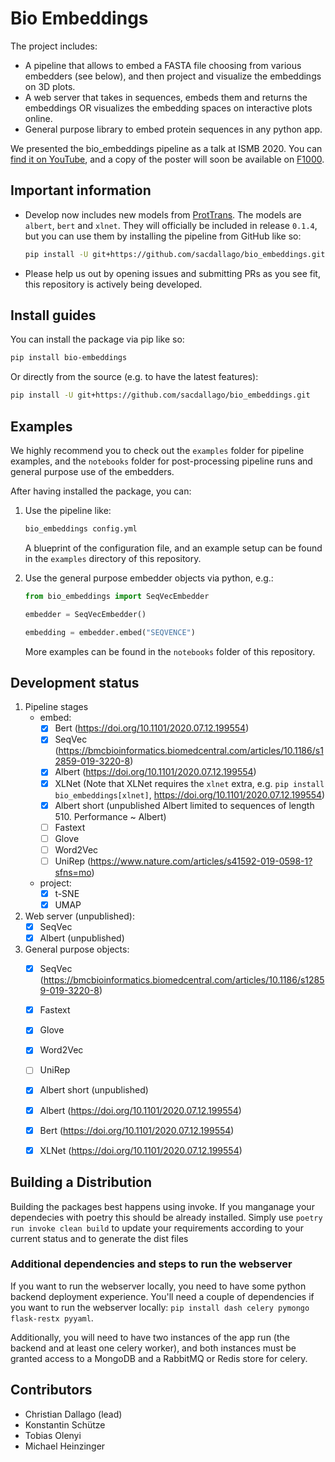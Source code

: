 # Bio Embeddings
The project includes:

- A pipeline that allows to embed a FASTA file choosing from various embedders (see below), and then project and visualize the embeddings on 3D plots.
- A web server that takes in sequences, embeds them and returns the embeddings OR visualizes the embedding spaces on interactive plots online.
- General purpose library to embed protein sequences in any python app.

We presented the bio_embeddings pipeline as a talk at ISMB 2020. You can [find it on YouTube](https://www.youtube.com/watch?v=NucUA0QiOe0&feature=youtu.be), and a copy of the poster will soon be available on [F1000](https://f1000research.com/).

## Important information

- Develop now includes new models from [ProtTrans](https://doi.org/10.1101/2020.07.12.199554). The models are `albert`, `bert` and `xlnet`. They will officially be included in release `0.1.4`, but you can use them by installing the pipeline from GitHub like so:
  ```bash
  pip install -U git+https://github.com/sacdallago/bio_embeddings.git
  ```
- Please help us out by opening issues and submitting PRs as you see fit, this repository is actively being developed.

## Install guides

You can install the package via pip like so:

```bash
pip install bio-embeddings
```

Or directly from the source (e.g. to have the latest features):

```bash
pip install -U git+https://github.com/sacdallago/bio_embeddings.git
```

## Examples

We highly recommend you to check out the `examples` folder for pipeline examples, and the `notebooks` folder for post-processing pipeline runs and general purpose use of the embedders.

After having installed the package, you can:

1. Use the pipeline like:

    ```bash
    bio_embeddings config.yml
    ```

    A blueprint of the configuration file, and an example setup can be found in the `examples` directory of this repository.

1. Use the general purpose embedder objects via python, e.g.:

    ```python
    from bio_embeddings import SeqVecEmbedder

    embedder = SeqVecEmbedder()

    embedding = embedder.embed("SEQVENCE")
    ```

    More examples can be found in the `notebooks` folder of this repository.

## Development status

1. Pipeline stages
    - embed:
        - [x] Bert (https://doi.org/10.1101/2020.07.12.199554)
        - [x] SeqVec (https://bmcbioinformatics.biomedcentral.com/articles/10.1186/s12859-019-3220-8)
        - [x] Albert (https://doi.org/10.1101/2020.07.12.199554)
        - [x] XLNet (Note that XLNet requires the `xlnet` extra, e.g. `pip install bio_embeddings[xlnet]`, https://doi.org/10.1101/2020.07.12.199554)
        - [x] Albert short (unpublished Albert limited to sequences of length 510. Performance ~ Albert)
        - [ ] Fastext
        - [ ] Glove
        - [ ] Word2Vec
        - [ ] UniRep (https://www.nature.com/articles/s41592-019-0598-1?sfns=mo)
    - project:
        - [x] t-SNE
        - [x] UMAP
    
1. Web server (unpublished):
    - [x] SeqVec
    - [x] Albert (unpublished)

1. General purpose objects:
    - [x] SeqVec (https://bmcbioinformatics.biomedcentral.com/articles/10.1186/s12859-019-3220-8)
    - [x] Fastext
    - [x] Glove
    - [x] Word2Vec
    - [ ] UniRep
    - [x] Albert short (unpublished)
    - [x] Albert (https://doi.org/10.1101/2020.07.12.199554)
    - [x] Bert (https://doi.org/10.1101/2020.07.12.199554)
    - [x] XLNet (https://doi.org/10.1101/2020.07.12.199554)


## Building a Distribution
Building the packages best happens using invoke.
If you manganage your dependecies with poetry this should be already installed.
Simply use `poetry run invoke clean build` to update your requirements according to your current status
and to generate the dist files

### Additional dependencies and steps to run the webserver

If you want to run the webserver locally, you need to have some python backend deployment experience.
You'll need a couple of dependencies if you want to run the webserver locally: `pip install dash celery pymongo flask-restx pyyaml`.

Additionally, you will need to have two instances of the app run (the backend and at least one celery worker), and both instances must be granted access to a MongoDB and a RabbitMQ or Redis store for celery.

## Contributors

- Christian Dallago (lead)
- Konstantin Schütze
- Tobias Olenyi
- Michael Heinzinger
